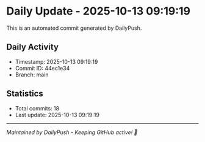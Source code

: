 # Daily Update - 2025-10-13 09:19:19

This is an automated commit generated by DailyPush.

## Daily Activity
- Timestamp: 2025-10-13 09:19:19
- Commit ID: 44ec1e34
- Branch: main

## Statistics
- Total commits: 18
- Last update: 2025-10-13 09:19:19

---
*Maintained by DailyPush - Keeping GitHub active! 🚀*

